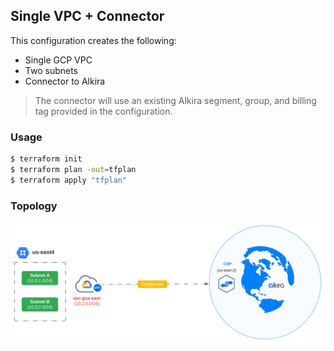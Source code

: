 ## Single VPC + Connector
This configuration creates the following:
- Single GCP VPC
- Two subnets
- Connector to Alkira

> The connector will use an existing Alkira segment, group, and billing tag provided in the configuration.

### Usage
```bash
$ terraform init
$ terraform plan -out=tfplan
$ terraform apply "tfplan"
```

### Topology
![Topology](./images/topology.png)